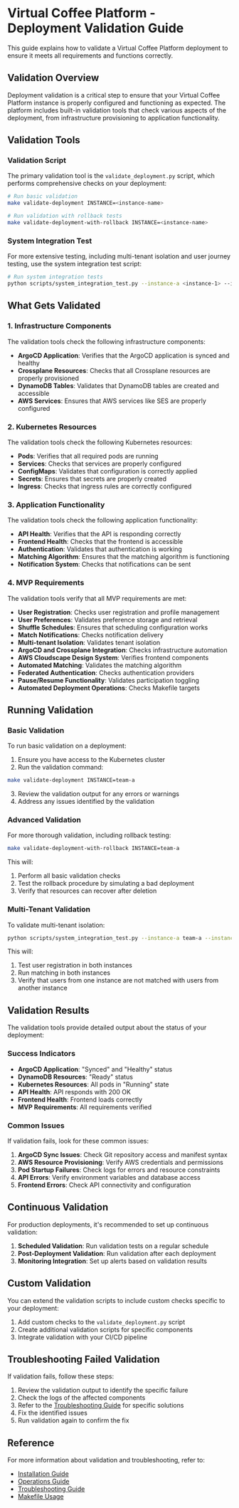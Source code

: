 # Virtual Coffee Platform - Deployment Validation Guide

This guide explains how to validate a Virtual Coffee Platform deployment to ensure it meets all requirements and functions correctly.

## Validation Overview

Deployment validation is a critical step to ensure that your Virtual Coffee Platform instance is properly configured and functioning as expected. The platform includes built-in validation tools that check various aspects of the deployment, from infrastructure provisioning to application functionality.

## Validation Tools

### Validation Script

The primary validation tool is the `validate_deployment.py` script, which performs comprehensive checks on your deployment:

```bash
# Run basic validation
make validate-deployment INSTANCE=<instance-name>

# Run validation with rollback tests
make validate-deployment-with-rollback INSTANCE=<instance-name>
```

### System Integration Test

For more extensive testing, including multi-tenant isolation and user journey testing, use the system integration test script:

```bash
# Run system integration tests
python scripts/system_integration_test.py --instance-a <instance-1> --instance-b <instance-2>
```

## What Gets Validated

### 1. Infrastructure Components

The validation tools check the following infrastructure components:

- **ArgoCD Application**: Verifies that the ArgoCD application is synced and healthy
- **Crossplane Resources**: Checks that all Crossplane resources are properly provisioned
- **DynamoDB Tables**: Validates that DynamoDB tables are created and accessible
- **AWS Services**: Ensures that AWS services like SES are properly configured

### 2. Kubernetes Resources

The validation tools check the following Kubernetes resources:

- **Pods**: Verifies that all required pods are running
- **Services**: Checks that services are properly configured
- **ConfigMaps**: Validates that configuration is correctly applied
- **Secrets**: Ensures that secrets are properly created
- **Ingress**: Checks that ingress rules are correctly configured

### 3. Application Functionality

The validation tools check the following application functionality:

- **API Health**: Verifies that the API is responding correctly
- **Frontend Health**: Checks that the frontend is accessible
- **Authentication**: Validates that authentication is working
- **Matching Algorithm**: Ensures that the matching algorithm is functioning
- **Notification System**: Checks that notifications can be sent

### 4. MVP Requirements

The validation tools verify that all MVP requirements are met:

- **User Registration**: Checks user registration and profile management
- **User Preferences**: Validates preference storage and retrieval
- **Shuffle Schedules**: Ensures that scheduling configuration works
- **Match Notifications**: Checks notification delivery
- **Multi-tenant Isolation**: Validates tenant isolation
- **ArgoCD and Crossplane Integration**: Checks infrastructure automation
- **AWS Cloudscape Design System**: Verifies frontend components
- **Automated Matching**: Validates the matching algorithm
- **Federated Authentication**: Checks authentication providers
- **Pause/Resume Functionality**: Validates participation toggling
- **Automated Deployment Operations**: Checks Makefile targets

## Running Validation

### Basic Validation

To run basic validation on a deployment:

1. Ensure you have access to the Kubernetes cluster
2. Run the validation command:

```bash
make validate-deployment INSTANCE=team-a
```

3. Review the validation output for any errors or warnings
4. Address any issues identified by the validation

### Advanced Validation

For more thorough validation, including rollback testing:

```bash
make validate-deployment-with-rollback INSTANCE=team-a
```

This will:

1. Perform all basic validation checks
2. Test the rollback procedure by simulating a bad deployment
3. Verify that resources can recover after deletion

### Multi-Tenant Validation

To validate multi-tenant isolation:

```bash
python scripts/system_integration_test.py --instance-a team-a --instance-b team-b
```

This will:

1. Test user registration in both instances
2. Run matching in both instances
3. Verify that users from one instance are not matched with users from another instance

## Validation Results

The validation tools provide detailed output about the status of your deployment:

### Success Indicators

- **ArgoCD Application**: "Synced" and "Healthy" status
- **DynamoDB Resources**: "Ready" status
- **Kubernetes Resources**: All pods in "Running" state
- **API Health**: API responds with 200 OK
- **Frontend Health**: Frontend loads correctly
- **MVP Requirements**: All requirements verified

### Common Issues

If validation fails, look for these common issues:

1. **ArgoCD Sync Issues**: Check Git repository access and manifest syntax
2. **AWS Resource Provisioning**: Verify AWS credentials and permissions
3. **Pod Startup Failures**: Check logs for errors and resource constraints
4. **API Errors**: Verify environment variables and database access
5. **Frontend Errors**: Check API connectivity and configuration

## Continuous Validation

For production deployments, it's recommended to set up continuous validation:

1. **Scheduled Validation**: Run validation tests on a regular schedule
2. **Post-Deployment Validation**: Run validation after each deployment
3. **Monitoring Integration**: Set up alerts based on validation results

## Custom Validation

You can extend the validation scripts to include custom checks specific to your deployment:

1. Add custom checks to the `validate_deployment.py` script
2. Create additional validation scripts for specific components
3. Integrate validation with your CI/CD pipeline

## Troubleshooting Failed Validation

If validation fails, follow these steps:

1. Review the validation output to identify the specific failure
2. Check the logs of the affected components
3. Refer to the [Troubleshooting Guide](troubleshooting-guide.md) for specific solutions
4. Fix the identified issues
5. Run validation again to confirm the fix

## Reference

For more information about validation and troubleshooting, refer to:

- [Installation Guide](installation-guide.md)
- [Operations Guide](operations-guide.md)
- [Troubleshooting Guide](troubleshooting-guide.md)
- [Makefile Usage](makefile-usage.md)
